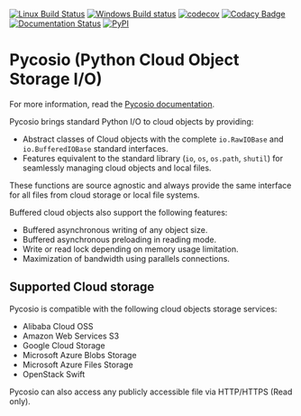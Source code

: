 [![Linux Build Status](https://travis-ci.org/Accelize/pycosio.svg?branch=master)](https://travis-ci.org/Accelize/pycosio)
[![Windows Build status](https://ci.appveyor.com/api/projects/status/g4n3jdk2a5sx0cp3?svg=true)](https://ci.appveyor.com/project/accelize-application/pycosio)
[![codecov](https://codecov.io/gh/Accelize/pycosio/branch/master/graph/badge.svg)](https://codecov.io/gh/Accelize/pycosio)
[![Codacy Badge](https://api.codacy.com/project/badge/Grade/0c9fc64f5fe94defac90140d769e1de3)](https://www.codacy.com/app/Accelize/pycosio?utm_source=github.com&amp;utm_medium=referral&amp;utm_content=Accelize/pycosio&amp;utm_campaign=Badge_Grade)
[![Documentation Status](https://readthedocs.org/projects/pycosio/badge/?version=latest)](https://pycosio.readthedocs.io/en/latest/?badge=latest)
[![PyPI](https://img.shields.io/pypi/v/pycosio.svg)](https://pypi.org/project/pycosio)

Pycosio (Python Cloud Object Storage I/O)
=========================================

For more information, read the [Pycosio documentation](https://pycosio.readthedocs.io).

Pycosio brings standard Python I/O to cloud objects by providing:

* Abstract classes of Cloud objects with the complete ``io.RawIOBase`` and
  ``io.BufferedIOBase`` standard interfaces.
* Features equivalent to the standard library (``io``, ``os``, ``os.path``,
  ``shutil``) for seamlessly managing cloud objects and local files.

These functions are source agnostic and always provide the same interface for
all files from cloud storage or local file systems.

Buffered cloud objects also support the following features:

* Buffered asynchronous writing of any object size.
* Buffered asynchronous preloading in reading mode.
* Write or read lock depending on memory usage limitation.
* Maximization of bandwidth using parallels connections.

Supported Cloud storage
-----------------------

Pycosio is compatible with the following cloud objects storage services:

* Alibaba Cloud OSS
* Amazon Web Services S3
* Google Cloud Storage
* Microsoft Azure Blobs Storage
* Microsoft Azure Files Storage
* OpenStack Swift

Pycosio can also access any publicly accessible file via HTTP/HTTPS
(Read only).
